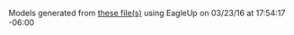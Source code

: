 Models generated from [these file(s)](https://raw.github.com/sparkfun/Breadboard_Power_Supply_Stick_3.3V-1.8V/e20de092731a95e48035bd819808cd0199bded37/Hardware/SparkFun_Breadboard_Power_Supply-3.3-1.8SMD.brd) using EagleUp on 03/23/16 at 17:54:17 -06:00
